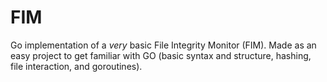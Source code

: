 # FIM
Go implementation of a *very* basic File Integrity Monitor (FIM). Made as an easy project to get familiar with GO (basic syntax and structure, hashing, file interaction, and goroutines).
